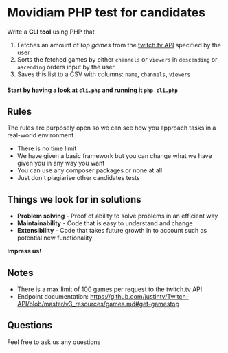# Movidiam PHP test for candidates

Write a **CLI tool** using PHP that

1. Fetches an amount of *top games* from the [twitch.tv API](https://github.com/justintv/Twitch-API/blob/master/v3_resources/games.md#get-gamestop) specified by the user
2. Sorts the fetched games by either `channels` or `viewers` in `descending` or `ascending` orders input by the user
3. Saves this list to a CSV with columns: `name`, `channels`, `viewers`

#### Start by having a look at `cli.php` and running it `php cli.php`

## Rules

The rules are purposely open so we can see how you approach tasks in a real-world environment

* There is no time limit
* We have given a basic framework but you can change what we have given you in any way you want
* You can use any composer packages or none at all
* Just don't plagiarise other candidates tests

## Things we look for in solutions

* **Problem solving** - Proof of ability to solve problems in an efficient way
* **Maintainability** - Code that is easy to understand and change
* **Extensibility** - Code that takes future growth in to account such as potential new functionality

**Impress us!**

## Notes

* There is a max limit of 100 games per request to the twitch.tv API
* Endpoint documentation: https://github.com/justintv/Twitch-API/blob/master/v3_resources/games.md#get-gamestop

## Questions

Feel free to ask us any questions